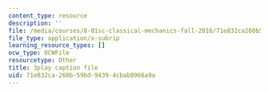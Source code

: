 ```yaml
---
content_type: resource
description: ''
file: /media/courses/8-01sc-classical-mechanics-fall-2016/71e832ca260b59bd94394cbab8966a9a_VZm6mxu2xlk.vtt
file_type: application/x-subrip
learning_resource_types: []
ocw_type: OCWFile
resourcetype: Other
title: 3play caption file
uid: 71e832ca-260b-59bd-9439-4cbab8966a9a
---
```

